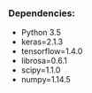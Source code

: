 ### Dependencies:
* Python 3.5
* keras=2.1.3
* tensorflow=1.4.0
* librosa=0.6.1
* scipy=1.1.0
* numpy=1.14.5

